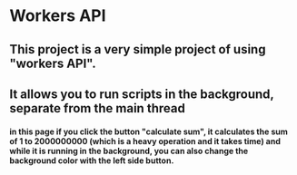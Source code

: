 # Workers API

## This project is a very simple project of using "workers API". 
## It allows you to run scripts in the background, separate from the main thread
#### in this page if you click the button "calculate sum", it calculates the sum of 1 to 2000000000 (which is a heavy operation and it takes time) and while it is running in the background, you can also change the background color with the left side button. 
